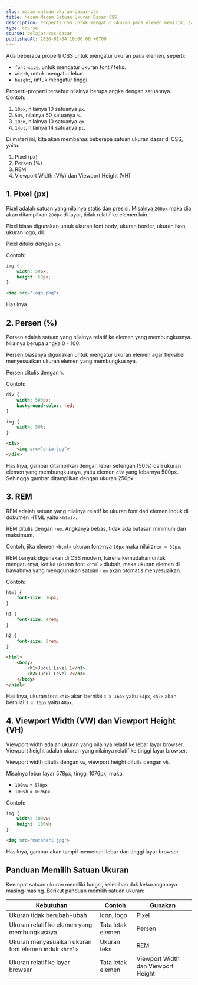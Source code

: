 ```yaml
---
slug: macam-satuan-ukuran-dasar-css
title: Macam-Macam Satuan Ukuran Dasar CSS
description: Properti CSS untuk mengatur ukuran pada elemen memiliki satuan yang bermacam-macam jenisnya, seperti pixel, persen, rem, vw dan vh
type: course
course: belajar-css-dasar
publishedAt: 2026-01-04 10:00:00 +0700
---
```


Ada beberapa properti CSS untuk mengatur ukuran pada elemen, seperti:

- `font-size`, untuk mengatur ukuran font / teks.
- `width`, untuk mengatur lebar.
- `height`, untuk mengatur tinggi.

Properti-properti tersebut nilainya berupa angka dengan satuannya. Contoh:

1. `10px`, nilainya 10 satuanya `px`.
2. `50%`, nilainya 50 satuanya `%`.
3. `10cm`, nilainya 10 satuanya `cm`.
4. `14pt`, nilainya 14 satuanya `pt`.

Di materi ini, kita akan membahas beberapa satuan ukuran dasar di CSS, yaitu:

1. Pixel (px)
2. Persen (%)
3. REM
4. Viewport Width (VW) dan Viewport Height (VH)

## 1. Pixel (px)

Pixel adalah satuan yang nilainya statis dan presisi. Misalnya `200px` maka dia akan ditampilkan `200px` di layar, tidak relatif ke elemen lain.

Pixel biasa digunakan untuk ukuran font body, ukuran border, ukuran ikon, ukuran logo, dll.

Pixel ditulis dengan `px`.

Contoh:

```css
img {
    width: 50px;
    height: 50px;
}
```

```html
<img src="logo.png">
```

Hasilnya.

## 2. Persen (%)

Persen adalah satuan yang nilainya relatif ke elemen yang membungkusnya. Nilainya berupa angka 0 - 100.

Persen biasanya digunakan untuk mengatur ukuran elemen agar fleksibel menyesuaikan ukuran elemen yang membungkusnya.

Persen ditulis dengan `%`.

Contoh:

```css
div {
    width: 500px;
    background-color: red;
}

img {
    width: 50%;
}
```

```html
<div>
    <img src="pria.jpg">
</div>
```

Hasilnya, gambar ditampilkan dengan lebar setengah (50%) dari ukuran elemen yang membungkusnya, yaitu elemen `div` yang lebarnya 500px. Sehingga gambar ditampilkan dengan ukuran 250px.

## 3. REM

REM adalah satuan yang nilainya relatif ke ukuran font dari elemen induk di dokumen HTML yaitu `<html>`.

REM ditulis dengan `rem`. Angkanya bebas, tidak ada batasan minimum dan maksimum.

Contoh, jika elemen `<html>` ukuran font-nya `16px` maka nilai `2rem = 32px`.

REM banyak digunakan di CSS modern, karena kemudahan untuk mengaturnya, ketika ukuran font `<html>` diubah, maka ukuran elemen di bawahnya yang menggunakan satuan `rem` akan otomatis menyesuaikan.

Contoh:

```css
html {
    font-size: 16px;
}

h1 {
    font-size: 4rem;
}

h2 {
    font-size: 3rem;
} 
```

```html
<html>
    <body>
        <h1>Judul Level 1</h1>
        <h2>Judul Level 2</h2>
    </body>
</html>
```

Hasilnya, ukuran font `<h1>` akan bernilai `4 x 16px` yaitu `64px`, `<h2>` akan bernilai `3 x 16px` yaitu `48px`.

## 4. Viewport Width (VW) dan Viewport Height (VH)

Viewport width adalah ukuran yang nilainya relatif ke lebar layar browser. Viewport height adalah ukuran yang nilainya relatif ke tinggi layar browser.

Viewport width ditulis dengan `vw`, viewport height ditulis dengan `vh`.

Misalnya lebar layar 578px, tinggi 1076px, maka:

- `100vw` = `578px`
- `100vh` = `1076px`

Contoh:

```css
img {
    width: 100vw;
    height: 100vh
}
```

```html
<img src="matahari.jpg">
```

Hasilnya, gambar akan tampil memenuhi lebar dan tinggi layar browser.

## Panduan Memilih Satuan Ukuran

Keempat satuan ukuran memiliki fungsi, kelebihan dak kekurangannya masing-masing. Berikut panduan memilih satuan ukuran:

| Kebutuhan | Contoh | Gunakan |
| -------- | -------- | -------- |
| Ukuran tidak berubah-ubah     | Icon, logo     | Pixel     |
| Ukuran relatif ke elemen yang membungkusnya     | Tata letak elemen     | Persen     |
| Ukuran menyesuaikan ukuran font elemen induk `<html>`     | Ukuran teks     | REM     |
| Ukuran relatif ke layar browser     | Tata letak elemen     | Viewport Width dan Viewport Height     |
